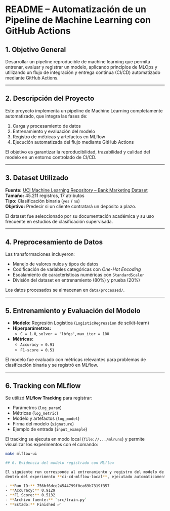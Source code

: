 # README – Automatización de un Pipeline de Machine Learning con GitHub Actions

## 1. Objetivo General
Desarrollar un pipeline reproducible de machine learning que permita entrenar, evaluar y registrar un modelo, aplicando principios de MLOps y utilizando un flujo de integración y entrega continua (CI/CD) automatizado mediante GitHub Actions.

---

## 2. Descripción del Proyecto
Este proyecto implementa un pipeline de Machine Learning completamente automatizado, que integra las fases de:
1. Carga y procesamiento de datos  
2. Entrenamiento y evaluación del modelo  
3. Registro de métricas y artefactos en MLflow  
4. Ejecución automatizada del flujo mediante GitHub Actions  

El objetivo es garantizar la reproducibilidad, trazabilidad y calidad del modelo en un entorno controlado de CI/CD.

---

## 3. Dataset Utilizado
**Fuente:** [UCI Machine Learning Repository – Bank Marketing Dataset](https://archive.ics.uci.edu/ml/datasets/bank+marketing)  
**Tamaño:** 45.211 registros, 17 atributos  
**Tipo:** Clasificación binaria (`yes` / `no`)  
**Objetivo:** Predecir si un cliente contratará un depósito a plazo.

El dataset fue seleccionado por su documentación académica y su uso frecuente en estudios de clasificación supervisada.

---

## 4. Preprocesamiento de Datos
Las transformaciones incluyeron:
- Manejo de valores nulos y tipos de datos  
- Codificación de variables categóricas con *One-Hot Encoding*  
- Escalamiento de características numéricas con `StandardScaler`  
- División del dataset en entrenamiento (80%) y prueba (20%)

Los datos procesados se almacenan en `data/processed/`.

---

## 5. Entrenamiento y Evaluación del Modelo
- **Modelo:** Regresión Logística (`LogisticRegression` de scikit-learn)
- **Hiperparámetros:**  
  - `C = 1.0`, `solver = 'lbfgs'`, `max_iter = 100`
- **Métricas:**  
  - `Accuracy = 0.91`  
  - `F1-score = 0.51`

El modelo fue evaluado con métricas relevantes para problemas de clasificación binaria y se registró en MLflow.

---

## 6. Tracking con MLflow
Se utilizó **MLflow Tracking** para registrar:
- Parámetros (`log_param`)
- Métricas (`log_metric`)
- Modelo y artefactos (`log_model`)
- Firma del modelo (`signature`)
- Ejemplo de entrada (`input_example`)

El tracking se ejecuta en modo local (`file://.../mlruns`) y permite visualizar los experimentos con el comando:
```bash
make mlflow-ui

## 6. Evidencia del modelo registrado con MLflow

El siguiente run corresponde al entrenamiento y registro del modelo de regresión logística
dentro del experimento **ci-cd-mlflow-local**, ejecutado automáticamente desde el pipeline CI/CD.

- **Run ID:** 756bf6dce24544799f0ca69b7319f357  
- **Accuracy:** 0.9129  
- **F1 Score:** 0.5132  
- **Archivo fuente:** `src/train.py`  
- **Estado:** Finished ✅  